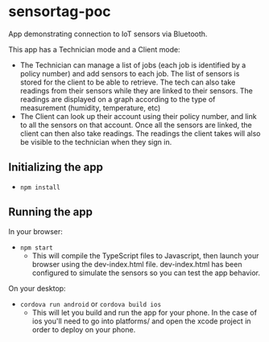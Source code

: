 # sensortag-poc
App demonstrating connection to IoT sensors via Bluetooth.

This app has a Technician mode and a Client mode:
* The Technician can manage a list of jobs (each job is identified by a policy number) and add sensors to each job. The list of sensors is stored for the client to be able to retrieve. The tech can also take readings from their sensors while they are linked to their sensors. The readings are displayed on a graph according to the type of measurement (humidity, temperature, etc)
* The Client can look up their account using their policy number, and link to all the sensors on that account. Once all the sensors are linked, the client can then also take readings. The readings the client takes will also be visible to the technician when they sign in.

## Initializing the app

* `npm install`

## Running the app

In your browser:
* `npm start`
  * This will compile the TypeScript files to Javascript, then launch your browser using the dev-index.html file. dev-index.html has been configured to simulate the sensors so you can test the app behavior.
 
On your desktop:
* `cordova run android` or `cordova build ios`
  * This will let you build and run the app for your phone. In the case of ios you'll need to go into platforms/ and open the xcode project in order to deploy on your phone.
